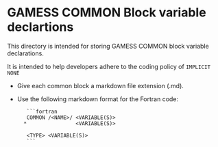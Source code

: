 # GAMESS COMMON Block variable declartions

This directory is intended for storing GAMESS COMMON block variable declarations.

It is intended to help developers adhere to the coding policy of `IMPLICIT NONE`

*  Give each common block a markdown file extension (.md).
*  Use the following markdown format for the Fortran code:

    ```
       ```fortran
       COMMON /<NAME>/ <VARIABLE(S)>
      *                <VARIABLE(S)>
       
       <TYPE> <VARIABLE(S)>
       ```
    ```
